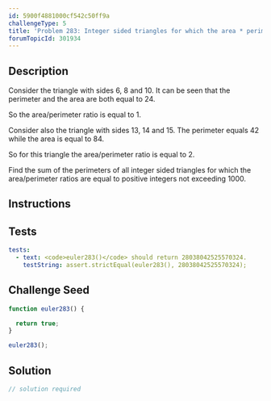 ```yaml
---
id: 5900f4881000cf542c50ff9a
challengeType: 5
title: 'Problem 283: Integer sided triangles for which the area * perimeter ratio is integral'
forumTopicId: 301934
---
```


## Description

<section id='description'>

Consider the triangle with sides 6, 8 and 10. It can be seen that the perimeter and the area are both equal to 24.

So the area/perimeter ratio is equal to 1.

Consider also the triangle with sides 13, 14 and 15. The perimeter equals 42 while the area is equal to 84.

So for this triangle the area/perimeter ratio is equal to 2.

Find the sum of the perimeters of all integer sided triangles for which the area/perimeter ratios are equal to positive integers not exceeding 1000.

</section>

## Instructions

<section id='instructions'>

</section>

## Tests

<section id='tests'>

```yml
tests:
  - text: <code>euler283()</code> should return 28038042525570324.
    testString: assert.strictEqual(euler283(), 28038042525570324);

```

</section>

## Challenge Seed

<section id='challengeSeed'>

<div id='js-seed'>

```js
function euler283() {

  return true;
}

euler283();
```

</div>

</section>

## Solution

<section id='solution'>

```js
// solution required
```

</section>
